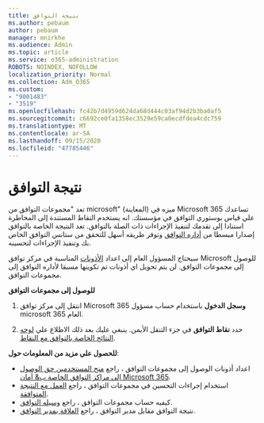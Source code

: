 ```yaml
---
title: نتيجة التوافق
ms.author: pebaum
author: pebaum
manager: mnirkhe
ms.audience: Admin
ms.topic: article
ms.service: o365-administration
ROBOTS: NOINDEX, NOFOLLOW
localization_priority: Normal
ms.collection: Adm_O365
ms.custom:
- "9001483"
- "3519"
ms.openlocfilehash: fc42b7d4959d624da68d444c03af94d2b3ba0af5
ms.sourcegitcommit: c6692ce0fa1358ec3529e59ca0ecdfdea4cdc759
ms.translationtype: MT
ms.contentlocale: ar-SA
ms.lasthandoff: 09/15/2020
ms.locfileid: "47785446"
---
```

# <a name="compliance-score"></a>نتيجة التوافق

تعد "مجموعات التوافق من microsoft" (المعاينة) ميزه في Microsoft 365 تساعدك علي قياس بوستوري التوافق في مؤسستك. انه يستخدم النقاط المستندة إلى المخاطرة استنادا إلى تقدمك لتنفيذ الإجراءات ذات الصلة بالتوافق.   تعد النتيجة الخاصة بالتوافق إصدارا مبسطا من [أداره التوافق](https://docs.microsoft.com/microsoft-365/compliance/compliance-manager-overview) وتوفر طريقه أسهل للتحقق من ستانس التوافق الخاص بك وتنفيذ الإجراءات لتحسينه. 

سيحتاج المسؤول العام إلى اعداد [الأذونات](https://docs.microsoft.com/microsoft-365/security/office-365-security/permissions-in-the-security-and-compliance-center) المناسبة في مركز توافق Microsoft للوصول إلى مجموعات التوافق.  لن يتم تحويل اي أذونات تم تكوينها مسبقا لأداره التوافق إلى مجموعات التوافق.

**للوصول إلى مجموعات التوافق**

1. انتقل إلى مركز توافق Microsoft 365 **وسجل الدخول** باستخدام حساب مسؤول microsoft 365 العام.

2. حدد **نقاط التوافق** في جزء التنقل الأيمن. ينبغي عليك بعد ذلك الاطلاع علي [لوحه النتائج الخاصة بالتوافق مع النقاط](https://docs.microsoft.com/microsoft-365/compliance/compliance-score-setup#understand-the-compliance-score-dashboard).
 

**للحصول علي مزيد من المعلومات حول**:

- اعداد أذونات الوصول إلى مجموعات التوافق ، راجع [منح المستخدمين حق الوصول إلى مراكز التوافق الخاصة ب& أمان Microsoft 365](https://docs.microsoft.com/microsoft-365/security/office-365-security/grant-access-to-the-security-and-compliance-center).
- استخدام إجراءات التحسين في مجموعات التوافق ، راجع  [العمل مع النتيجة المتوافقة](https://docs.microsoft.com/microsoft-365/compliance/working-with-compliance-score).
- كيفيه حساب مجموعات التوافق ، راجع [وسيله التوافق](https://docs.microsoft.com/microsoft-365/compliance/compliance-score-methodology).
- نتيجة التوافق مقابل مدير التوافق ، راجع [العلاقة بمدير التوافق](https://docs.microsoft.com/microsoft-365/compliance/compliance-score#relationship-to-compliance-manager).

